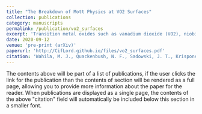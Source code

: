 ```yaml
---
title: "The Breakdown of Mott Physics at VO2 Surfaces"
collection: publications
category: manuscripts
permalink: /publication/vo2_surfaces
excerpt: 'Transition metal oxides such as vanadium dioxide (VO2), niobium dioxide (NbO2), and titanium sesquioxide (Ti2O3) are known to undergo a temperature-dependent metal-insulator transition (MIT) in conjunction with a structural transition within their bulk. However, it is not typically discussed how breaking crystal symmetry via surface termination affects the complicated MIT physics. Using synchrotron-based x-ray spectroscopy, low energy electron diffraction (LEED), low energy electron microscopy (LEEM), transmission electron microscopy (TEM), and several other experimental techniques, we show that suppression of the bulk structural transition is a common feature at VO2 surfaces. Our density functional theory (DFT) calculations further suggest that this is due to inherent reconstructions necessary to stabilize the surface, which deviate the electronic structure away from the bulk d1 configuration. Our findings have broader ramifications not only for the characterization of other "Mott-like" MITs, but also for any potential device applications of such materials.'
date: 2020-09-12
venue: 'pre-print (arXiv)'
paperurl: 'http://CifLord.github.io/files/vo2_surfaces.pdf'
citation: 'Wahila, M. J., Quackenbush, N. F., Sadowski, J. T., Krisponeit, J. O., Flege, J. I., Tran, R., Ong, S. P., Schlueter, C., Lee, T. L., Holtz, M. E., Muller, D. A., Paik, H., Schlom, D. G., Lee, W. C., & Piper, L. F. J. (2020). The breakdown of Mott physics at VO2 surfaces. ArXiv, 1–9.'
---
```


The contents above will be part of a list of publications, if the user clicks the link for the publication than the contents of section will be rendered as a full page, allowing you to provide more information about the paper for the reader. When publications are displayed as a single page, the contents of the above "citation" field will automatically be included below this section in a smaller font.
